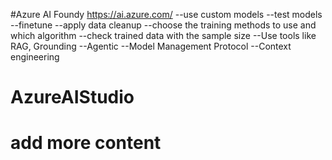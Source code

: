 #Azure AI Foundy
https://ai.azure.com/
--use custom models
--test models
--finetune
--apply data cleanup 
--choose the training methods to use and which algorithm 
--check trained data with the sample size
--Use tools like RAG, Grounding
--Agentic
--Model Management Protocol 
--Context engineering 


# AzureAIStudio
# add more content
